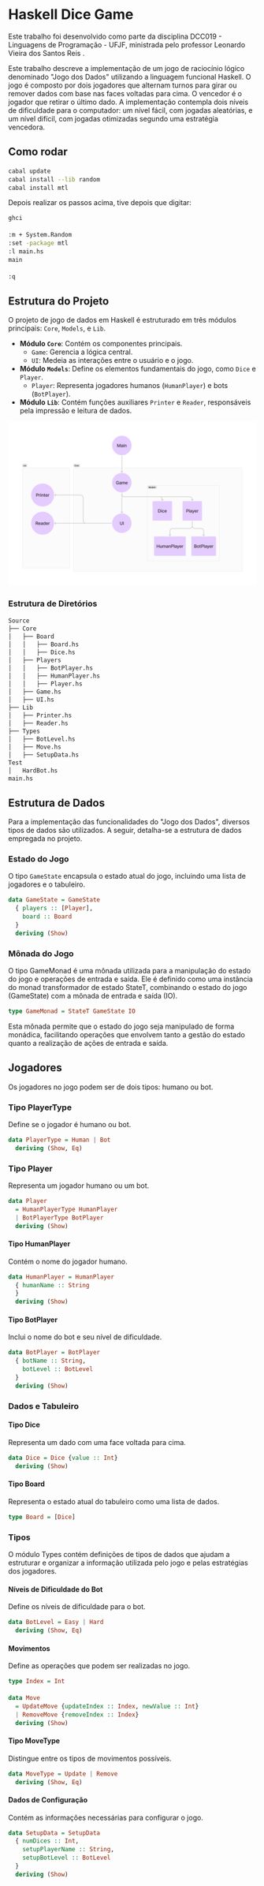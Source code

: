 # Haskell Dice Game

Este trabalho foi desenvolvido como parte da disciplina DCC019 - Linguagens de Programação - UFJF, ministrada pelo professor Leonardo Vieira dos Santos Reis .

Este trabalho descreve a implementação de um jogo de raciocínio lógico denominado "Jogo dos Dados" utilizando a linguagem funcional Haskell. O jogo é composto por dois jogadores que alternam turnos para girar ou remover dados com base nas faces voltadas para cima. O vencedor é o jogador que retirar o último dado. A implementação contempla dois níveis de dificuldade para o computador: um nível fácil, com jogadas aleatórias, e um nível difícil, com jogadas otimizadas segundo uma estratégia vencedora.


## Como rodar

```bash
cabal update
cabal install --lib random
cabal install mtl
```

Depois realizar os passos acima, tive depois que digitar:

```bash
ghci

:m + System.Random
:set -package mtl
:l main.hs
main

:q
```



## Estrutura do Projeto

O projeto de jogo de dados em Haskell é estruturado em três módulos principais: `Core`, `Models`, e `Lib`.

- **Módulo `Core`**: Contém os componentes principais.
  - `Game`: Gerencia a lógica central.
  - `UI`: Medeia as interações entre o usuário e o jogo.
- **Módulo `Models`**: Define os elementos fundamentais do jogo, como `Dice` e `Player`.
  - `Player`: Representa jogadores humanos (`HumanPlayer`) e bots (`BotPlayer`).
- **Módulo `Lib`**: Contém funções auxiliares `Printer` e `Reader`, responsáveis pela impressão e leitura de dados.

![Módulos](./.github/flow.jpg)



### Estrutura de Diretórios

```plaintext
Source
├── Core
│   ├── Board
│   │   ├── Board.hs
│   │   ├── Dice.hs
│   ├── Players
│   │   ├── BotPlayer.hs
│   │   ├── HumanPlayer.hs
│   │   ├── Player.hs
│   ├── Game.hs
│   ├── UI.hs
├── Lib
│   ├── Printer.hs
│   ├── Reader.hs
├── Types
│   ├── BotLevel.hs
│   ├── Move.hs
│   ├── SetupData.hs
Test
│   HardBot.hs
main.hs
```

## Estrutura de Dados

Para a implementação das funcionalidades do "Jogo dos Dados", diversos tipos de dados são utilizados. A seguir, detalha-se a estrutura de dados empregada no projeto.

### Estado do Jogo

O tipo `GameState` encapsula o estado atual do jogo, incluindo uma lista de jogadores e o tabuleiro.

```haskell
data GameState = GameState
  { players :: [Player],
    board :: Board
  }
  deriving (Show)
```


### Mônada do Jogo

O tipo GameMonad é uma mônada utilizada para a manipulação do estado do jogo e operações de entrada e saída. Ele é definido como uma instância do monad transformador de estado StateT, combinando o estado do jogo (GameState) com a mônada de entrada e saída (IO).

```haskell
type GameMonad = StateT GameState IO
```

Esta mônada permite que o estado do jogo seja manipulado de forma monádica, facilitando operações que envolvem tanto a gestão do estado quanto a realização de ações de entrada e saída.

## Jogadores
Os jogadores no jogo podem ser de dois tipos: humano ou bot.

### Tipo PlayerType
Define se o jogador é humano ou bot.

```haskell
data PlayerType = Human | Bot
  deriving (Show, Eq)
```

### Tipo Player
Representa um jogador humano ou um bot.

```haskell
data Player
  = HumanPlayerType HumanPlayer
  | BotPlayerType BotPlayer
  deriving (Show)
```

#### Tipo HumanPlayer
Contém o nome do jogador humano.

```haskell
data HumanPlayer = HumanPlayer
  { humanName :: String
  }
  deriving (Show)
```

#### Tipo BotPlayer
Inclui o nome do bot e seu nível de dificuldade.

```haskell
data BotPlayer = BotPlayer
  { botName :: String,
    botLevel :: BotLevel
  }
  deriving (Show)
```

### Dados e Tabuleiro

#### Tipo Dice
Representa um dado com uma face voltada para cima.

```haskell
data Dice = Dice {value :: Int}
  deriving (Show)
```

#### Tipo Board
Representa o estado atual do tabuleiro como uma lista de dados.

```haskell
type Board = [Dice]
```


### Tipos
O módulo Types contém definições de tipos de dados que ajudam a estruturar e organizar a informação utilizada pelo jogo e pelas estratégias dos jogadores.

#### Níveis de Dificuldade do Bot
Define os níveis de dificuldade para o bot.

```haskell
data BotLevel = Easy | Hard
  deriving (Show, Eq)
```


#### Movimentos
Define as operações que podem ser realizadas no jogo.

```haskell
type Index = Int

data Move
  = UpdateMove {updateIndex :: Index, newValue :: Int}
  | RemoveMove {removeIndex :: Index}
  deriving (Show)
```


#### Tipo MoveType
Distingue entre os tipos de movimentos possíveis.

```haskell
data MoveType = Update | Remove
  deriving (Show, Eq)
```

#### Dados de Configuração
Contém as informações necessárias para configurar o jogo.

```haskell
data SetupData = SetupData
  { numDices :: Int,
    setupPlayerName :: String,
    setupBotLevel :: BotLevel
  }
  deriving (Show)
  ```
